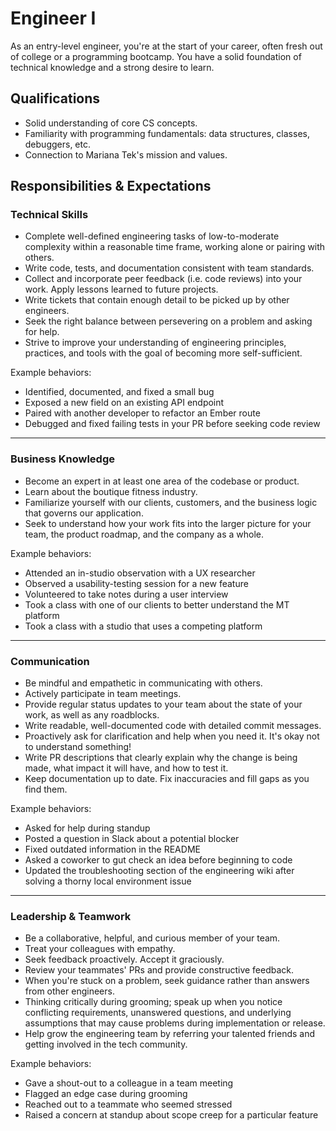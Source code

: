 Engineer I
==========

As an entry-level engineer, you're at the start of your career, often fresh out of college or a programming bootcamp. You have a solid foundation of technical knowledge and a strong desire to learn.

## Qualifications

- Solid understanding of core CS concepts.
- Familiarity with programming fundamentals: data structures, classes, debuggers, etc.
- Connection to Mariana Tek's mission and values.

## Responsibilities & Expectations

### Technical Skills

- Complete well-defined engineering tasks of low-to-moderate complexity within a reasonable time frame, working alone or pairing with others.
- Write code, tests, and documentation consistent with team standards.
- Collect and incorporate peer feedback (i.e. code reviews) into your work. Apply lessons learned to future projects.
- Write tickets that contain enough detail to be picked up by other engineers.
- Seek the right balance between persevering on a problem and asking for help.
- Strive to improve your understanding of engineering principles, practices, and tools with the goal of becoming more self-sufficient.

Example behaviors:
- Identified, documented, and fixed a small bug
- Exposed a new field on an existing API endpoint
- Paired with another developer to refactor an Ember route
- Debugged and fixed failing tests in your PR before seeking code review

---
### Business Knowledge

- Become an expert in at least one area of the codebase or product.
- Learn about the boutique fitness industry.
- Familiarize yourself with our clients, customers, and the business logic that governs our application.
- Seek to understand how your work fits into the larger picture for your team, the product roadmap, and the company as a whole.

Example behaviors:
- Attended an in-studio observation with a UX researcher
- Observed a usability-testing session for a new feature
- Volunteered to take notes during a user interview
- Took a class with one of our clients to better understand the MT platform
- Took a class with a studio that uses a competing platform

---
### Communication

- Be mindful and empathetic in communicating with others.
- Actively participate in team meetings.
- Provide regular status updates to your team about the state of your work, as well as any roadblocks.
- Write readable, well-documented code with detailed commit messages.
- Proactively ask for clarification and help when you need it. It's okay not to understand something!
- Write PR descriptions that clearly explain why the change is being made, what impact it will have, and how to test it.
- Keep documentation up to date. Fix inaccuracies and fill gaps as you find them.

Example behaviors:
- Asked for help during standup
- Posted a question in Slack about a potential blocker
- Fixed outdated information in the README
- Asked a coworker to gut check an idea before beginning to code
- Updated the troubleshooting section of the engineering wiki after solving a thorny local environment issue

---
### Leadership & Teamwork

- Be a collaborative, helpful, and curious member of your team.
- Treat your colleagues with empathy.
- Seek feedback proactively. Accept it graciously.
- Review your teammates' PRs and provide constructive feedback.
- When you're stuck on a problem, seek guidance rather than answers from other engineers.
- Thinking critically during grooming; speak up when you notice conflicting requirements, unanswered questions, and underlying assumptions that may cause problems during implementation or release.
- Help grow the engineering team by referring your talented friends and getting involved in the tech community.

Example behaviors:
- Gave a shout-out to a colleague in a team meeting
- Flagged an edge case during grooming
- Reached out to a teammate who seemed stressed
- Raised a concern at standup about scope creep for a particular feature
